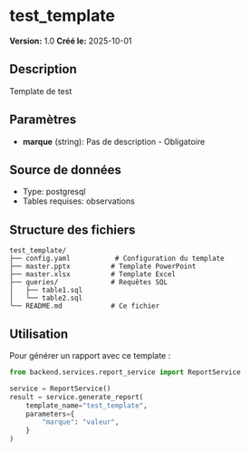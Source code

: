 # test_template

**Version:** 1.0
**Créé le:** 2025-10-01

## Description

Template de test

## Paramètres

- **marque** (string): Pas de description - Obligatoire

## Source de données

- Type: postgresql
- Tables requises: observations

## Structure des fichiers

```
test_template/
├── config.yaml           # Configuration du template
├── master.pptx          # Template PowerPoint
├── master.xlsx          # Template Excel
├── queries/             # Requêtes SQL
│   ├── table1.sql
│   └── table2.sql
└── README.md            # Ce fichier
```

## Utilisation

Pour générer un rapport avec ce template :

```python
from backend.services.report_service import ReportService

service = ReportService()
result = service.generate_report(
    template_name="test_template",
    parameters={
        "marque": "valeur",
    }
)
```
